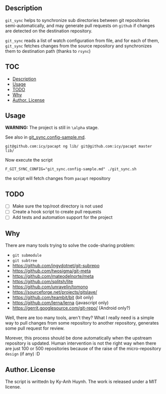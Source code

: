 ## Description

`git_sync` helps to synchronize sub directories between git repositories
semi-automatically, and may generate pull requests on `github` if
changes are detected on the destination repository.

`git_sync` reads a list of watch configuration from file, and for each
of them, `git_sync` fetches changes from the source repository and
synchronizes them to destination path (thanks to `rsync`)

## TOC

* [Description](#description)
* [Usage](#usage)
* [TODO](#todo)
* [Why](#nhy)
* [Author. License](#author-license)

## Usage

**WARNING:** The project is still in `\alpha` stage.

See also in [git_sync.config-sample.md](git_sync.config-sample.md).

```
git@github.com:icy/pacapt ng lib/ git@github.com:icy/pacapt master lib/
```

Now execute the script

```
F_GIT_SYNC_CONFIG="git_sync.config-sample.md" ./git_sync.sh
```

the script will fetch changes from `pacapt` repository

## TODO

- [ ] Make sure the top/root directory is not used
- [ ] Create a hook script to create pull requests
- [ ] Add tests and automation support for the project

## Why

There are many tools trying to solve the code-sharing problem:

* `git submodule`
* `git subtree`
* https://github.com/ingydotnet/git-subrepo
* https://github.com/twosigma/git-meta
* https://github.com/mateodelnorte/meta
* https://github.com/splitsh/lite
* https://github.com/unravelin/tomono
* https://sourceforge.net/projects/gitslave/
* https://github.com/teambit/bit (bit only)
* https://github.com/lerna/lerna (javascript only)
* https://gerrit.googlesource.com/git-repo/ (Android only?)

Well, there are too many tools, aren't they?
What I really need is a simple way to pull changes from some repository
to another repository, generates some pull request for review.

Morever, this process should be done automatically when the upstream
repository is updated. Human intervention is not the right way when
there are just 100 or 500 repositories because of the raise of the
micro-repository `design` (if any) :D

## Author. License

The script is writtedn by Ky-Anh Huynh.
The work is released under a MIT license.
